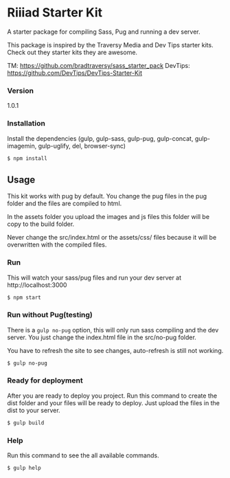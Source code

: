 # Riiiad Starter Kit

A starter package for compiling Sass, Pug and running a dev server.


This package is inspired by the Traversy Media and Dev Tips starter kits.
Check out they starter kits they are awesome.


TM: https://github.com/bradtraversy/sass_starter_pack
DevTips: https://github.com/DevTips/DevTips-Starter-Kit

### Version

1.0.1


### Installation

Install the dependencies (gulp, gulp-sass, gulp-pug, gulp-concat, gulp-imagemin, gulp-uglify, del, browser-sync)

```sh
$ npm install
```
## Usage

This kit works with pug by default. You change the pug files in the pug folder and the files are compiled to html.

In the assets folder you upload the images and js files this folder will be copy to the build folder.

Never change the src/index.html or the assets/css/ files because it will be overwritten with the compiled files.

### Run

This will watch your sass/pug files and run your dev server at http://localhost:3000

```sh
$ npm start
```

### Run without Pug(testing)

There is a `gulp no-pug` option, this will only run sass compiling and the dev server. You just change the index.html file in the src/no-pug folder.

You have to refresh the site to see changes, auto-refresh is still not working.

```sh
$ gulp no-pug
```

### Ready for deployment

After you are ready to deploy you project. Run this command to create the dist folder and your files will be ready to deploy. Just upload the files in the dist to your server.

```sh
$ gulp build
```
### Help

Run this command to see the all available commands.

```sh
$ gulp help
```
